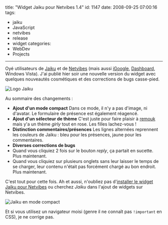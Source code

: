 title: "Widget Jaiku pour Netvibes 1.4"
id: 1147
date: 2008-09-25 07:00:16
tags:
- jaiku
- JavaScript
- netvibes
- release
- widget
categories:
- WebDev
- Projects
---

Oyé utilisateurs de [Jaiku](http://jaiku.com) et de [Netvibes](http://www.netvibes.com) (mais aussi [iGoogle](http://www.igoogle.com), [Dashboard](http://www.apple.com/downloads/dashboard/), Windows Vista). J'ai publié hier soir une nouvelle version du widget avec quelques nouveautés cosmétiques et des corrections de bugs casse-pied.

<!--more-->

![](/images/2008/06/logo-jaiku.png "Logo Jaiku")

Au sommaire des changements :

*   **Ajout d'un mode compact**
Dans ce mode, il n'y a pas d'image, ni d'avatar. Le formulaire de présence est également réagencé.
*   **Ajout d'un sélecteur de thème**
C'est juste pour faire plaisir à [remouk](http://shiii.org/) mais y'a un thème _girly_ tout en rose. Les filles lachez-vous !
*   **Distinction commentaires/présences**
Les lignes alternées reprennent les couleurs de Jaiku : bleu pour les présences, jaune pour les commentaires.
*   **Diverses corrections de bugs**
  *   Quand vous cliquiez 2 fois sur le bouton _reply_, ça partait en sucette. Plus maintenant.
  *   Quand vous cliquiez sur plusieurs onglets sans leur laisser le temps de se charger, leur contenu n'était pas forcément chargé au bon endroit. Plus maintenant.

C'est tout pour cette fois.
Ah et aussi, n'oubliez pas d'[installer le widget Jaiku pour Netvibes](http://eco.netvibes.com/subscribe/241591) ou cherchez _Jaiku_ dans l'ajout de widgets sur Netvibes.

![Jaiku en mode compact](/images/2008/09/netvibes-jaiku-14-compact.png "Jaiku en mode compact")

Et si vous utilisez un navigateur moisi (genre il ne connaît pas `!important` en CSS), je ne corrige pas.